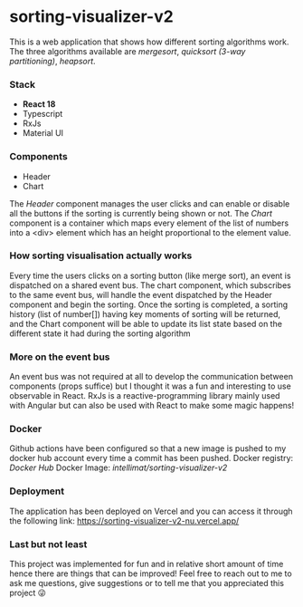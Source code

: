# sorting-visualizer-v2

This is a web application that shows how different sorting algorithms work. The three algorithms available are _mergesort_, _quicksort (3-way partitioning)_, _heapsort_.

### Stack

- **React 18**
- Typescript
- RxJs
- Material UI

### Components

- Header
- Chart

The _Header_ component manages the user clicks and can enable or disable all the buttons if the sorting is currently being shown or not.
The _Chart_ component is a container which maps every element of the list of numbers into a \<div> element which has an height proportional to the element value.

### How sorting visualisation actually works

Every time the users clicks on a sorting button (like merge sort), an event is dispatched on a shared event bus. The chart component, which subscribes to the same event bus, will handle the event dispatched by the Header component and begin the sorting. Once the sorting is completed, a sorting history (list of number[]) having key moments of sorting will be returned, and the Chart component will be able to update its list state based on the different state it had during the sorting algorithm

### More on the event bus

An event bus was not required at all to develop the communication between components (props suffice) but I thought it was a fun and interesting to use observable in React. RxJs is a reactive-programming library mainly used with Angular but can also be used with React to make some magic happens!

### Docker

Github actions have been configured so that a new image is pushed to my docker hub account every time a commit has been pushed.
Docker registry: _Docker Hub_
Docker Image: _intellimat/sorting-visualizer-v2_

### Deployment

The application has been deployed on Vercel and you can access it through the following link: https://sorting-visualizer-v2-nu.vercel.app/

### Last but not least

This project was implemented for fun and in relative short amount of time hence there are things that can be improved!
Feel free to reach out to me to ask me questions, give suggestions or to tell me that you appreciated this project :stuck_out_tongue_winking_eye:
